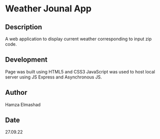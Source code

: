# Weather Jounal App
## Description
A web application to display current weather corresponding to input zip code.
## Development
Page was built using HTML5 and CSS3
JavaScript was used to host local server using JS Express and Asynchronous JS.
## Author
Hamza Elmashad
## Date
27.09.22